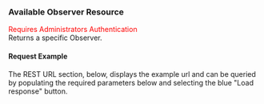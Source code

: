 ### Available Observer Resource
<span style="color:red">Requires Administrators Authentication</span>   
Returns a specific Observer.
#### Request Example
The REST URL section, below, displays the example url and can be queried by populating the required parameters below and selecting the blue "Load response" button.

